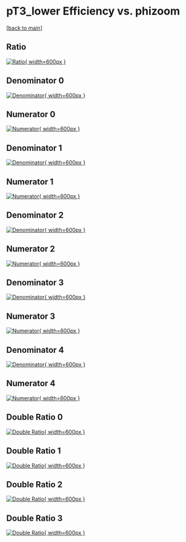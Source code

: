 # pT3_lower Efficiency vs. phizoom

[[back to main](./)]



## Ratio

[![Ratio](../mtv/var/pT3_lower_base_321_-1_eff_phizoom.png){ width=600px }](../mtv/var/pT3_lower_base_321_-1_eff_phizoom.pdf)

## Denominator 0

[![Denominator](../mtv/den/pT3_lower_base_321_-1_eff_phizoom_den0.png){ width=600px }](../mtv/den/pT3_lower_base_321_-1_eff_phizoom_den0.pdf)

## Numerator 0

[![Numerator](../mtv/num/pT3_lower_base_321_-1_eff_phizoom_num0.png){ width=600px }](../mtv/num/pT3_lower_base_321_-1_eff_phizoom_num0.pdf)

## Denominator 1

[![Denominator](../mtv/den/pT3_lower_base_321_-1_eff_phizoom_den1.png){ width=600px }](../mtv/den/pT3_lower_base_321_-1_eff_phizoom_den1.pdf)

## Numerator 1

[![Numerator](../mtv/num/pT3_lower_base_321_-1_eff_phizoom_num1.png){ width=600px }](../mtv/num/pT3_lower_base_321_-1_eff_phizoom_num1.pdf)

## Denominator 2

[![Denominator](../mtv/den/pT3_lower_base_321_-1_eff_phizoom_den2.png){ width=600px }](../mtv/den/pT3_lower_base_321_-1_eff_phizoom_den2.pdf)

## Numerator 2

[![Numerator](../mtv/num/pT3_lower_base_321_-1_eff_phizoom_num2.png){ width=600px }](../mtv/num/pT3_lower_base_321_-1_eff_phizoom_num2.pdf)

## Denominator 3

[![Denominator](../mtv/den/pT3_lower_base_321_-1_eff_phizoom_den3.png){ width=600px }](../mtv/den/pT3_lower_base_321_-1_eff_phizoom_den3.pdf)

## Numerator 3

[![Numerator](../mtv/num/pT3_lower_base_321_-1_eff_phizoom_num3.png){ width=600px }](../mtv/num/pT3_lower_base_321_-1_eff_phizoom_num3.pdf)

## Denominator 4

[![Denominator](../mtv/den/pT3_lower_base_321_-1_eff_phizoom_den4.png){ width=600px }](../mtv/den/pT3_lower_base_321_-1_eff_phizoom_den4.pdf)

## Numerator 4

[![Numerator](../mtv/num/pT3_lower_base_321_-1_eff_phizoom_num4.png){ width=600px }](../mtv/num/pT3_lower_base_321_-1_eff_phizoom_num4.pdf)

## Double Ratio 0

[![Double Ratio](../mtv/ratio/pT3_lower_base_321_-1_eff_phizoom_ratio0.png){ width=600px }](../mtv/ratio/pT3_lower_base_321_-1_eff_phizoom_ratio0.pdf)

## Double Ratio 1

[![Double Ratio](../mtv/ratio/pT3_lower_base_321_-1_eff_phizoom_ratio1.png){ width=600px }](../mtv/ratio/pT3_lower_base_321_-1_eff_phizoom_ratio1.pdf)

## Double Ratio 2

[![Double Ratio](../mtv/ratio/pT3_lower_base_321_-1_eff_phizoom_ratio2.png){ width=600px }](../mtv/ratio/pT3_lower_base_321_-1_eff_phizoom_ratio2.pdf)

## Double Ratio 3

[![Double Ratio](../mtv/ratio/pT3_lower_base_321_-1_eff_phizoom_ratio3.png){ width=600px }](../mtv/ratio/pT3_lower_base_321_-1_eff_phizoom_ratio3.pdf)

